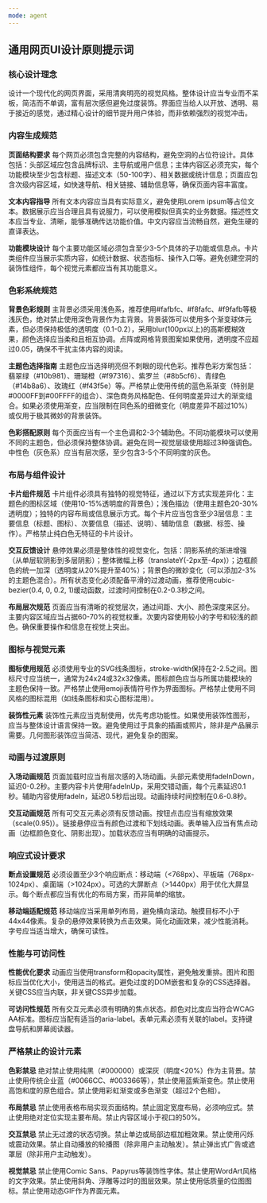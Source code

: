 ```yaml
---
mode: agent
---
```

## 通用网页UI设计原则提示词

### 核心设计理念
设计一个现代化的网页界面，采用清爽明亮的视觉风格。整体设计应当专业而不呆板，简洁而不单调，富有层次感但避免过度装饰。界面应当给人以开放、透明、易于接近的感觉，通过精心设计的细节提升用户体验，而非依赖强烈的视觉冲击。

### 内容生成规范

**页面结构要求**
每个网页必须包含完整的内容结构，避免空洞的占位符设计。具体包括：头部区域应包含品牌标识、主导航或用户信息；主体内容区必须充实，每个功能模块至少包含标题、描述文本（50-100字）、相关数据或统计信息；页面应包含次级内容区域，如快速导航、相关链接、辅助信息等，确保页面内容丰富度。

**文本内容指导**
所有文本内容应当具有实际意义，避免使用Lorem ipsum等占位文本。数据展示应当合理且具有说服力，可以使用模拟但真实的业务数据。描述性文本应当专业、清晰，能够准确传达功能价值。中文内容应当流畅自然，避免生硬的直译表达。

**功能模块设计**
每个主要功能区域必须包含至少3-5个具体的子功能或信息点。卡片类组件应当展示实质内容，如统计数据、状态指标、操作入口等。避免创建空洞的装饰性组件，每个视觉元素都应当有其功能意义。

### 色彩系统规范

**背景色彩规则**
主背景必须采用浅色系，推荐使用#fafbfc、#f8fafc、#f9fafb等极浅灰色，绝对禁止使用深色背景作为主背景。背景装饰可以使用多个渐变球体元素，但必须保持极低的透明度（0.1-0.2），采用blur(100px以上)的高斯模糊效果，颜色选择应当柔和且相互协调。点阵或网格背景图案如果使用，透明度不应超过0.05，确保不干扰主体内容的阅读。

**主题色选择指南**
主题色应当选择明亮但不刺眼的现代色彩。推荐色彩方案包括：翡翠绿（#10b981）、珊瑚橙（#f97316）、紫罗兰（#8b5cf6）、青绿色（#14b8a6）、玫瑰红（#f43f5e）等。严格禁止使用传统的蓝色系渐变（特别是#0000FF到#00FFFF的组合）、深色商务风格配色、任何明度差异过大的渐变组合。如果必须使用渐变，应当限制在同色系的细微变化（明度差异不超过10%）或仅用于极其微妙的背景装饰。

**色彩搭配原则**
每个页面应当有一个主色调和2-3个辅助色。不同功能模块可以使用不同的主题色，但必须保持整体协调。避免在同一视觉层级使用超过3种强调色。中性色（灰色系）应当有层次感，至少包含3-5个不同明度的灰色。

### 布局与组件设计

**卡片组件规范**
卡片组件必须具有独特的视觉特征，通过以下方式实现差异化：主题色的图标区域（使用10-15%透明度的背景色）；浅色描边（使用主题色20-30%透明度）；独特的内容布局或信息展示方式。每个卡片应当包含至少3层信息：主要信息（标题、图标）、次要信息（描述、说明）、辅助信息（数据、标签、操作）。严格禁止纯白色无特征的卡片设计。

**交互反馈设计**
悬停效果必须是整体性的视觉变化，包括：阴影系统的渐进增强（从单层软阴影到多层阴影）；整体微幅上移（translateY(-2px至-4px)）；边框颜色的统一加深（透明度从20%提升至40%）；背景色的微妙变化（可以添加2-3%的主题色混合）。所有状态变化必须配备平滑的过渡动画，推荐使用cubic-bezier(0.4, 0, 0.2, 1)缓动函数，过渡时间控制在0.2-0.3秒之间。

**布局层次规范**
页面应当有清晰的视觉层次，通过间距、大小、颜色深度来区分。主要内容区域应当占据60-70%的视觉权重。次要内容使用较小的字号和较浅的颜色。确保重要操作和信息在视觉上突出。

### 图标与视觉元素

**图标使用规范**
必须使用专业的SVG线条图标，stroke-width保持在2-2.5之间。图标尺寸应当统一，通常为24x24或32x32像素。图标颜色应当与所属功能模块的主题色保持一致。严格禁止使用emoji表情符号作为界面图标。严格禁止使用不同风格的图标混用（如线条图标和实心图标混用）。

**装饰性元素**
装饰性元素应当克制使用，优先考虑功能性。如果使用装饰性图形，应当与整体设计语言保持一致。避免使用过于具象的插画或照片，除非是产品展示需要。几何图形装饰应当简洁、现代，避免复杂的图案。

### 动画与过渡原则

**入场动画规范**
页面加载时应当有层次感的入场动画。头部元素使用fadeInDown，延迟0-0.2秒。主要内容卡片使用fadeInUp，采用交错动画，每个元素延迟0.1秒。辅助内容使用fadeIn，延迟0.5秒后出现。动画持续时间控制在0.6-0.8秒。

**交互动画规范**
所有可交互元素必须有反馈动画。按钮点击应当有缩放效果（scale(0.95)）。链接悬停应当有颜色过渡和下划线动画。表单输入应当有焦点动画（边框颜色变化、阴影出现）。加载状态应当有明确的动画提示。

### 响应式设计要求

**断点设置规范**
必须设置至少3个响应断点：移动端（<768px）、平板端（768px-1024px）、桌面端（>1024px）。可选的大屏断点（>1440px）用于优化大屏显示。每个断点都应当有优化的布局方案，而非简单的缩放。

**移动端适配规范**
移动端应当采用单列布局，避免横向滚动。触摸目标不小于44x44像素。复杂的悬停效果转换为点击效果。简化动画效果，减少性能消耗。字号应当适当增大，确保可读性。

### 性能与可访问性

**性能优化要求**
动画应当使用transform和opacity属性，避免触发重排。图片和图标应当优化大小，使用适当的格式。避免过度的DOM嵌套和复杂的CSS选择器。关键CSS应当内联，非关键CSS异步加载。

**可访问性规范**
所有交互元素必须有明确的焦点状态。颜色对比度应当符合WCAG AA标准。图标应当配有适当的aria-label。表单元素必须有关联的label。支持键盘导航和屏幕阅读器。

### 严格禁止的设计元素

**色彩禁忌**
绝对禁止使用纯黑（#000000）或深灰（明度<20%）作为主背景。禁止使用传统企业蓝（#0066CC、#003366等），禁止使用蓝紫渐变色。禁止使用高饱和度的原色组合。禁止使用彩虹渐变或多色渐变（超过2个色相）。

**布局禁忌**
禁止使用表格布局实现页面结构。禁止固定宽度布局，必须响应式。禁止使用绝对定位实现主要布局。禁止内容区域小于视口的50%。

**交互禁忌**
禁止无过渡的状态切换。禁止单边或局部边框加粗效果。禁止使用闪烁或震动效果。禁止自动播放的轮播图（除非用户主动触发）。禁止弹出式广告或遮罩层（除非用户主动触发）。

**视觉禁忌**
禁止使用Comic Sans、Papyrus等装饰性字体。禁止使用WordArt风格的文字效果。禁止使用斜角、浮雕等过时的图层效果。禁止使用低质量的位图图标。禁止使用动态GIF作为界面元素。